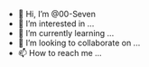 - 👋 Hi, I’m @00-Seven
- 👀 I’m interested in ...
- 🌱 I’m currently learning ...
- 💞️ I’m looking to collaborate on ...
- 📫 How to reach me ...

<!---
00-Seven/00-Seven is a ✨ special copy coder ✨ repository because its `README.md` (this file) appears on your GitHub profile.
You can click the Preview link to take a look at your changes.
--->
